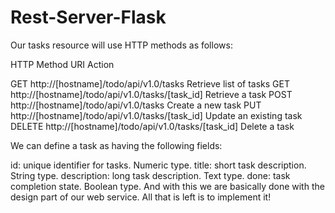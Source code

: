 # Rest-Server-Flask

Our tasks resource will use HTTP methods as follows:

HTTP Method	URI	Action

GET	http://[hostname]/todo/api/v1.0/tasks	Retrieve list of tasks
GET	http://[hostname]/todo/api/v1.0/tasks/[task_id]	Retrieve a task
POST	http://[hostname]/todo/api/v1.0/tasks	Create a new task
PUT	http://[hostname]/todo/api/v1.0/tasks/[task_id]	Update an existing task
DELETE	http://[hostname]/todo/api/v1.0/tasks/[task_id]	Delete a task

We can define a task as having the following fields:

id: unique identifier for tasks. Numeric type.
title: short task description. String type.
description: long task description. Text type.
done: task completion state. Boolean type.
And with this we are basically done with the design part of our web service. All that is left is to implement it!
